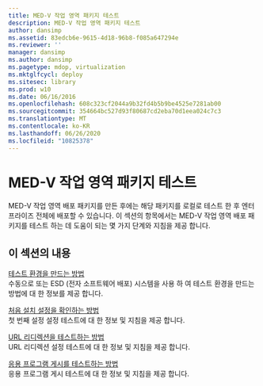 ```yaml
---
title: MED-V 작업 영역 패키지 테스트
description: MED-V 작업 영역 패키지 테스트
author: dansimp
ms.assetid: 83edcb6e-9615-4d18-96b8-f085a647294e
ms.reviewer: ''
manager: dansimp
ms.author: dansimp
ms.pagetype: mdop, virtualization
ms.mktglfcycl: deploy
ms.sitesec: library
ms.prod: w10
ms.date: 06/16/2016
ms.openlocfilehash: 608c323cf2044a9b32fd4b5b9be4525e7281ab00
ms.sourcegitcommit: 354664bc527d93f80687cd2eba70d1eea024c7c3
ms.translationtype: MT
ms.contentlocale: ko-KR
ms.lasthandoff: 06/26/2020
ms.locfileid: "10825378"
---
```

# MED-V 작업 영역 패키지 테스트


MED-V 작업 영역 배포 패키지를 만든 후에는 해당 패키지를 로컬로 테스트 한 후 엔터프라이즈 전체에 배포할 수 있습니다. 이 섹션의 항목에서는 MED-V 작업 영역 배포 패키지를 테스트 하는 데 도움이 되는 몇 가지 단계와 지침을 제공 합니다.

## 이 섹션의 내용


<a href="" id="how-to-create-a-test-environment"></a>[테스트 환경을 만드는 방법](how-to-create-a-test-environment.md)  
수동으로 또는 ESD (전자 소프트웨어 배포) 시스템을 사용 하 여 테스트 환경을 만드는 방법에 대 한 정보를 제공 합니다.

<a href="" id="how-to-verify-first-time-setup-settings"></a>[처음 설치 설정을 확인하는 방법](how-to-verify-first-time-setup-settings.md)  
첫 번째 설정 설정 테스트에 대 한 정보 및 지침을 제공 합니다.

<a href="" id="how-to-test-url-redirection"></a>[URL 리디렉션을 테스트하는 방법](how-to-test-url-redirection.md)  
URL 리디렉션 설정 테스트에 대 한 정보 및 지침을 제공 합니다.

<a href="" id="how-to-test-application-publishing"></a>[응용 프로그램 게시를 테스트하는 방법](how-to-test-application-publishing.md)  
응용 프로그램 게시 테스트에 대 한 정보 및 지침을 제공 합니다.

 

 





